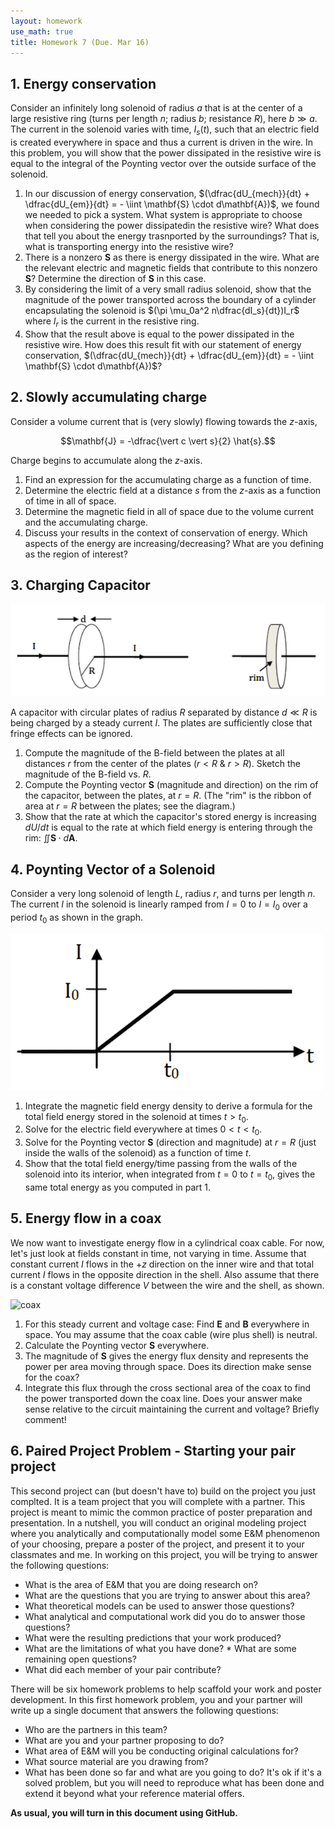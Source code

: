 ```yaml
---
layout: homework
use_math: true
title: Homework 7 (Due. Mar 16)
---
```


## 1. Energy conservation

Consider an infinitely long solenoid of radius $a$ that is at the center of a large resistive ring (turns per length $n$; radius $b$; resistance $R$), here $b \gg a$. The current in the solenoid varies with time, $I_s(t)$, such that an electric field is created everywhere in space and thus a current is driven in the wire. In this problem, you will show that the power dissipated in the resistive wire is equal to the integral of the Poynting vector over the outside surface of the solenoid.

1. In our discussion of energy conservation, $(\dfrac{dU_{mech}}{dt} + \dfrac{dU_{em}}{dt} = - \iint \mathbf{S} \cdot d\mathbf{A})$, we found we needed to pick a system. What system is appropriate to choose when considering the power dissipatedin the resistive wire? What does that tell you about the energy trasnported by the surroundings? That is, what is transporting energy into the resistive wire?
2. There is a nonzero $\mathbf{S}$ as there is energy dissipated in the wire. What are the relevant electric and magnetic fields that contribute to this nonzero $\mathbf{S}$? Determine the direction of $\mathbf{S}$ in this case.
3. By considering the limit of a very small radius solenoid, show that the magnitude of the power transported across the boundary of a cylinder encapsulating the solenoid is $(\pi \mu_0a^2 n\dfrac{dI_s}{dt})I_r$ where $I_r$ is the current in the resistive ring.
4. Show that the result above is equal to the power dissipated in the resistive wire. How does this result fit with our statement of energy conservation, $(\dfrac{dU_{mech}}{dt} + \dfrac{dU_{em}}{dt} = - \iint \mathbf{S} \cdot d\mathbf{A})$?

## 2. Slowly accumulating charge

Consider a volume current that is (very slowly) flowing towards the $z$-axis,

$$\mathbf{J} = -\dfrac{\vert c \vert s}{2} \hat{s}.$$

Charge begins to accumulate along the $z$-axis.

1. Find an expression for the accumulating charge as a function of time.
2. Determine the electric field at a distance $s$ from the $z$-axis as a function of time in all of space.
3. Determine the magnetic field in all of space due to the volume current and the accumulating charge.
4. Discuss your results in the context of conservation of energy. Which aspects of the energy are increasing/decreasing? What are you defining as the region of interest?

## 3. Charging Capacitor

![cap][cap]

[cap]: ./images/hw7/cap_and_rim.png

A capacitor with circular plates of radius $R$ separated by distance $d \ll R$ is being charged by a steady current $I$. The plates are sufficiently close that fringe effects can be ignored.

1. Compute the magnitude of the B-field between the plates at all distances $r$ from the center of the plates ($r < R$ & $r > R$). Sketch the magnitude of the B-field vs. $R$.
2. Compute the Poynting vector $\mathbf{S}$ (magnitude and direction) on the rim of the capacitor, between the plates, at $r = R$. (The "rim" is the ribbon of area at $r = R$ between the plates; see the diagram.)
3. Show that the rate at which the capacitor's stored energy is increasing $dU/ dt$ is equal to the rate at which field energy is entering through the rim: $\iint \mathbf{S}\cdot d\mathbf{A}$.

## 4. Poynting Vector of a Solenoid

Consider a very long solenoid of length $L$, radius $r$, and turns per length $n$. The current $I$ in the solenoid is linearly ramped from $I=0$ to $I=I_0$ over a period $t_0$ as shown in the graph.

![graph][graph]

[graph]: ./images/hw7/ramped_current.png

1. Integrate the magnetic field energy density to derive a formula for the total field energy stored in the solenoid at times $t > t_0$.
2. Solve for the electric field everywhere at times $0 < t < t_0$.
3. Solve for the Poynting vector $\mathbf{S}$ (direction and magnitude) at $r = R$ (just inside the walls of the solenoid) as a function of time $t$.
4. Show that the total field energy/time passing from the walls of the solenoid into its interior, when integrated from $t = 0$ to $t = t_0$, gives the same total energy as you computed in part 1.

## 5. Energy flow in a coax

We now want to investigate energy flow in a cylindrical coax cable. For now, let's just look at fields constant in time, not varying in time. Assume that constant current $I$ flows in the $+z$ direction on the inner wire and that total current $I$ flows in the opposite direction in the shell. Also assume that there is a constant voltage difference $V$ between the wire and the shell, as shown.

![coax][coax]

[coax]: ./images/hw7/coax.png

1. For this steady current and voltage case: Find $\mathbf{E}$ and $\mathbf{B}$ everywhere in space. You may assume that the coax cable (wire plus shell) is neutral.
2. Calculate the Poynting vector $\mathbf{S}$ everywhere.
3. The magnitude of $\mathbf{S}$ gives the energy flux density and represents the power per area moving through space. Does its direction make sense for the coax?
4. Integrate this flux through the cross sectional area of the coax to find the power transported down the coax line. Does your answer make sense relative to the circuit maintaining the current and voltage? Briefly comment!


## 6. Paired Project Problem - Starting your pair project

This second project can (but doesn't have to) build on the project you just complted. It is a team project that you will complete with a partner. This project is meant to mimic the common practice of poster preparation and presentation. In a nutshell, you will conduct an original modeling project where you analytically and computationally model some E&M phenomenon of your choosing, prepare a poster of the project, and present it to your classmates and me. In working on this project, you will be trying to answer the following questions:

* What is the area of E&M that you are doing research on?
* What are the questions that you are trying to answer about this area?
* What theoretical models can be used to answer those questions?
* What analytical and computational work did you do to answer those questions?
* What were the resulting predictions that your work produced?
* What are the limitations of what you have done? * What are some remaining open questions?
* What did each member of your pair contribute?

There will be six homework problems to help scaffold your work and poster development. In this first homework problem, you and your partner will write up a single document that answers the following questions:

* Who are the partners in this team?
* What are you and your partner proposing to do?
* What area of E&M will you be conducting original calculations for?
* What source material are you drawing from?
* What has been done so far and what are you going to do? It's ok if it's a solved problem, but you will need to reproduce what has been done and extend it beyond what your reference material offers.

**As usual, you will turn in this document using GitHub.**
